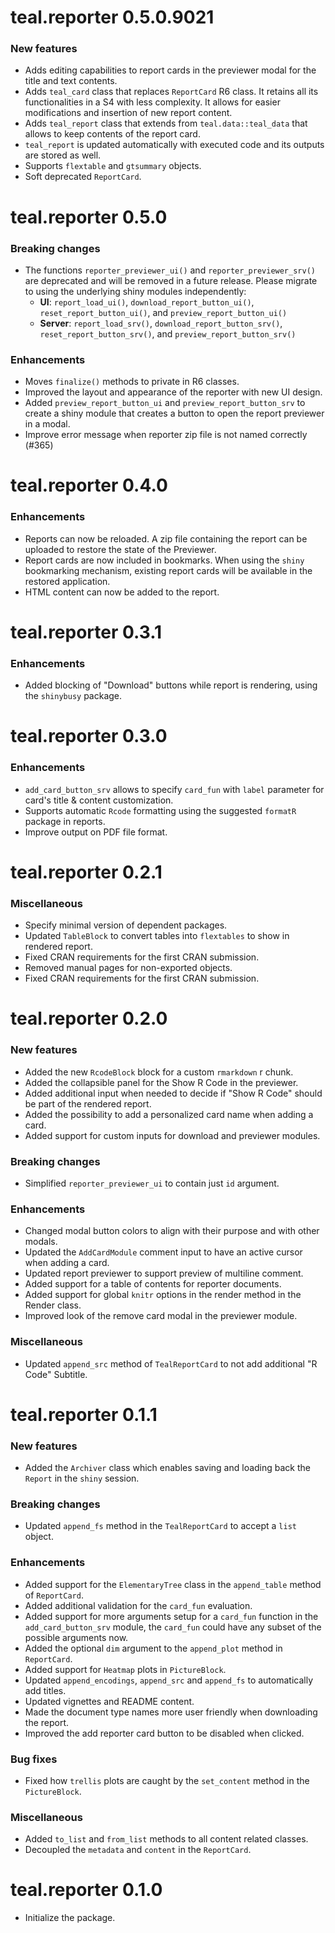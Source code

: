 # teal.reporter 0.5.0.9021

### New features

* Adds editing capabilities to report cards in the previewer modal for the title and text contents.
* Adds `teal_card` class that replaces `ReportCard` R6 class. It retains all its functionalities in a S4 with less complexity. It allows for easier modifications and insertion of new report content.
* Adds `teal_report` class that extends from `teal.data::teal_data` that allows to keep contents of the report card.
* `teal_report` is updated automatically with executed code and its outputs are stored as well.
* Supports `flextable` and `gtsummary` objects.
* Soft deprecated `ReportCard`.

# teal.reporter 0.5.0

### Breaking changes

* The functions `reporter_previewer_ui()` and `reporter_previewer_srv()` are deprecated and will be removed in a future release. Please migrate to using the underlying shiny modules independently:
  - **UI**: `report_load_ui()`, `download_report_button_ui()`, `reset_report_button_ui()`, and `preview_report_button_ui()`
  - **Server**: `report_load_srv()`, `download_report_button_srv()`, `reset_report_button_srv()`, and `preview_report_button_srv()`

### Enhancements

* Moves `finalize()` methods to private in R6 classes.
* Improved the layout and appearance of the reporter with new UI design.
* Added `preview_report_button_ui` and `preview_report_button_srv` to create a shiny module that creates a button to open the report previewer in a modal.
* Improve error message when reporter zip file is not named correctly (#365)

# teal.reporter 0.4.0

### Enhancements

* Reports can now be reloaded. A zip file containing the report can be uploaded to restore the state of the Previewer.
* Report cards are now included in bookmarks. When using the `shiny` bookmarking mechanism, existing report cards will be available in the restored application.
* HTML content can now be added to the report.

# teal.reporter 0.3.1

### Enhancements

* Added blocking of "Download" buttons while report is rendering, using the `shinybusy` package.

# teal.reporter 0.3.0

### Enhancements

* `add_card_button_srv` allows to specify `card_fun` with `label` parameter for card's title & content customization.
* Supports automatic `Rcode` formatting using the suggested `formatR` package in reports.
* Improve output on PDF file format.

# teal.reporter 0.2.1

### Miscellaneous

* Specify minimal version of dependent packages.
* Updated `TableBlock` to convert tables into `flextables` to show in rendered report.
* Fixed CRAN requirements for the first CRAN submission.
* Removed manual pages for non-exported objects.
* Fixed CRAN requirements for the first CRAN submission.

# teal.reporter 0.2.0

### New features

* Added the new `RcodeBlock` block for a custom `rmarkdown` r chunk.
* Added the collapsible panel for the Show R Code in the previewer.
* Added additional input when needed to decide if "Show R Code" should be part of the rendered report.
* Added the possibility to add a personalized card name when adding a card.
* Added support for custom inputs for download and previewer modules.

### Breaking changes

* Simplified `reporter_previewer_ui` to contain just `id` argument.

### Enhancements

* Changed modal button colors to align with their purpose and with other modals.
* Updated the `AddCardModule` comment input to have an active cursor when adding a card.
* Updated report previewer to support preview of multiline comment.
* Added support for a table of contents for reporter documents.
* Added support for global `knitr` options in the render method in the Render class.
* Improved look of the remove card modal in the previewer module.

### Miscellaneous
* Updated `append_src` method of `TealReportCard` to not add additional "R Code" Subtitle.

# teal.reporter 0.1.1

### New features
* Added the `Archiver` class which enables saving and loading back the `Report` in the `shiny` session.

### Breaking changes
* Updated `append_fs` method in the `TealReportCard` to accept a `list` object.

### Enhancements
* Added support for the `ElementaryTree` class in the `append_table` method of `ReportCard`.
* Added additional validation for the `card_fun` evaluation.
* Added support for more arguments setup for a `card_fun` function in the `add_card_button_srv` module, the `card_fun` could have any subset of the possible arguments now.
* Added the optional `dim` argument to the `append_plot` method in `ReportCard`.
* Added support for `Heatmap` plots in `PictureBlock`.
* Updated `append_encodings`, `append_src` and `append_fs` to automatically add titles.
* Updated vignettes and README content.
* Made the document type names more user friendly when downloading the report.
* Improved the add reporter card button to be disabled when clicked.

### Bug fixes
* Fixed how `trellis` plots are caught by the `set_content` method in the `PictureBlock`.

### Miscellaneous
* Added `to_list` and `from_list` methods to all content related classes.
* Decoupled the `metadata` and `content` in the `ReportCard`.

# teal.reporter 0.1.0

* Initialize the package.
